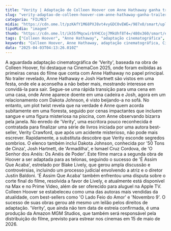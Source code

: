 ```yaml
---
title: "Verity | Adaptação de Colleen Hoover com Anne Hathaway ganha trailer"
slug: "verity-adaptao-de-colleen-hoover-com-anne-hathaway-ganha-trailer"
categoria: "FILMES"
midia: "https://cdn.ome.lt/pzKAfY1M68PXJ8vt4vyGDC0vEWE=/987x0/smart/uploads/conteudo/fotos/anne-verity-capa.png"
tipoMidia: "imagem"
thumb: "https://cdn.ome.lt/ik55fMqcwirbYHCCoj7MkUhf8T4=/480x360/smart/extras/conteudos/anne-verity.png"
tags: ["Colleen Hoover", "Anne Hathaway", "adaptação cinematográfica", "CinemaCon 2025", "Dakota Johnson", "Josh Hartnett", "thriller psicológico", "Amazon MGM Studios"]
keywords: "Colleen Hoover, Anne Hathaway, adaptação cinematográfica, CinemaCon 2025, Dakota Johnson, Josh Hartnett, thriller psicológico, Amazon MGM Studios"
data: "2025-04-03T04:13:26.010Z"
---
```


A aguardada adaptação cinematográfica de 'Verity', baseada na obra de Colleen Hoover, foi destaque na CinemaCon 2025, onde foram exibidas as primeiras cenas do filme que conta com Anne Hathaway no papel principal. No trailer revelado, Anne Hathaway e Josh Hartnett são vistos em uma festa, onde ele a aconselha a não beber mais, mostrando interesse em convidá-la para sair. Segue-se uma rápida transição para uma cena em uma casa, onde Anne aparece doente em uma cadeira e Josh, agora em um relacionamento com Dakota Johnson, é visto beijando-a no sofá. No entanto, um plot twist revela que na verdade é Anne quem acorda subitamente em uma floresta, seguido por cenas impactantes que incluem sangue e uma figura misteriosa na piscina, com Anne observando bizarra pela janela. No enredo de 'Verity', uma escritora pouco reconhecida é contratada para finalizar uma série de livros iniciada por uma autora best-seller, Verity Crawford, que após um acidente misterioso, não pode mais escrever. Rapidamente, a substituta descobre que Verity esconde segredos sombrios. O elenco também inclui Dakota Johnson, conhecida por '50 Tons de Cinza', Josh Hartnett, de 'Armadilha', e Ismael Cruz Cordova, de 'O Senhor dos Anéis: Os Anéis de Poder'. Este filme marca a segunda obra de Hoover a ser adaptada para as telonas, seguindo o sucesso de 'É Assim Que Acaba', estrelado por Blake Lively, que gerou ampla discussão e controvérsias, incluindo um processo judicial envolvendo a atriz e o diretor Justin Baldoni. 'É Assim Que Acaba' também enfrentou uma disputa sobre o corte final do filme, resolvida a favor de Lively, e atualmente está disponível na Max e no Prime Video, além de ser oferecido para aluguel na Apple TV. Colleen Hoover se estabeleceu como uma das autoras mais vendidas da atualidade, com best-sellers como 'O Lado Feio do Amor' e 'Novembro 9'. O sucesso de suas obras gerou até mesmo um leilão pelos direitos de adaptação. 'Verity', que ainda não tem data de estreia confirmada, é uma produção da Amazon MGM Studios, que também será responsável pela distribuição do filme, previsto para estrear nos cinemas em 15 de maio de 2026.